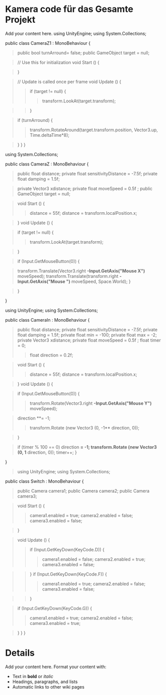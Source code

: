 # Kamera code für das Gesamte Projekt #


Add your content here.
using UnityEngine;
using System.Collections;

public class CameraZ1 : MonoBehaviour
{
> public bool turnArround= false;
> public GameObject target = null;

> // Use this for initialization
> void Start () {

> }

> // Update is called once per frame
> void Update ()
> {
> > if (target != null)
> > {
> > > transform.LookAt(target.transform);

> > }



> if (turnArround)
> {
> > transform.RotateAround(target.transform.position, Vector3.up, Time.deltaTime\*8);

> }
> }
}












using System.Collections;



public class CameraZ : MonoBehaviour
{
> public float distance;
> private float sensitivityDistance = -7.5f;
> private float damping = 1.5f;

> private Vector3 xdistance;
> private float moveSpeed = 0.5f ;
> public GameObject target = null;


> void Start ()
> {
> > distance = 55f;
> > distance = transform.localPosition.x;

> }
> void Update ()
> {

> if (target != null)
> {
> > transform.LookAt(target.transform);

> }



> if (Input.GetMouseButton(0))
> {

> transform.Translate(Vector3.right **-Input.GetAxis("Mouse X")** moveSpeed);
> transform.Translate(transform.right **-Input.GetAxis("Mouse ")** moveSpeed, Space.World);
> }



> }

}





using UnityEngine;
using System.Collections;

public class CameraIn : MonoBehaviour
{

> public float distance;
> private float sensitivityDistance = -7.5f;
> private float damping = 1.5f;
> private float min = -100;
> private float max = -2;
> private Vector3 xdistance;
> private float moveSpeed = 0.5f ;
> float timer = 0;
> > float direction = 0.2f;



> void Start ()
> {
> > distance = 55f;
> > distance = transform.localPosition.x;

> }
> void Update ()
> {




> if (Input.GetMouseButton(0))
> {
> > transform.Rotate(Vector3.right **-Input.GetAxis("Mouse Y")** moveSpeed);



> direction **= -1;
> > transform.Rotate (new Vector3 (0, -1** direction, 0));



> }

> if (timer % 100 == 0)
> direction **= -1;
> transform.Rotate (new Vector3 (0, 1** direction, 0));
> timer++;
> }


}


> using UnityEngine;
using System.Collections;

public class Switch : MonoBehaviour {

> public Camera camera1;
> public Camera camera2;
> public Camera camera3;


> void Start () {
> > camera1.enabled = true;
> > camera2.enabled = false;
> > camera3.enabled = false;

> }

> void Update () {
> > if (Input.GetKeyDown(KeyCode.D))
> > {
> > > camera1.enabled = false;
> > > camera2.enabled = true;
> > > camera3.enabled = false;

> > }
> > if (Input.GetKeyDown(KeyCode.F))
> > {
> > > camera1.enabled = true;
> > > camera2.enabled = false;
> > > camera3.enabled = false;

> > }


> if (Input.GetKeyDown(KeyCode.G))
> {
> > camera1.enabled = true;
> > camera2.enabled = false;
> > camera3.enabled = true;

> }
> }
}




# Details #

Add your content here.  Format your content with:
  * Text in **bold** or _italic_
  * Headings, paragraphs, and lists
  * Automatic links to other wiki pages